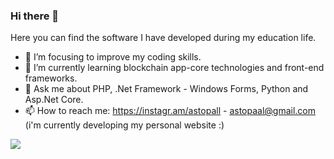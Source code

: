 ### Hi there 👋



Here you can find the software I have developed during my education life.

- 🔭 I’m focusing to improve my coding skills.
- 🌱 I’m currently learning blockchain app-core technologies and front-end frameworks.
- 💬 Ask me about PHP, .Net Framework - Windows Forms, Python and Asp.Net Core.
- 📫 How to reach me: https://instagr.am/astopall - astopaal@gmail.com (i'm currently developing my personal website :)

<img src="https://github-readme-stats.vercel.app/api?username=astopaal&&show_icons=true&title_color=ffffff&icon_color=bb2acf&text_color=daf7dc&bg_color=151515">
